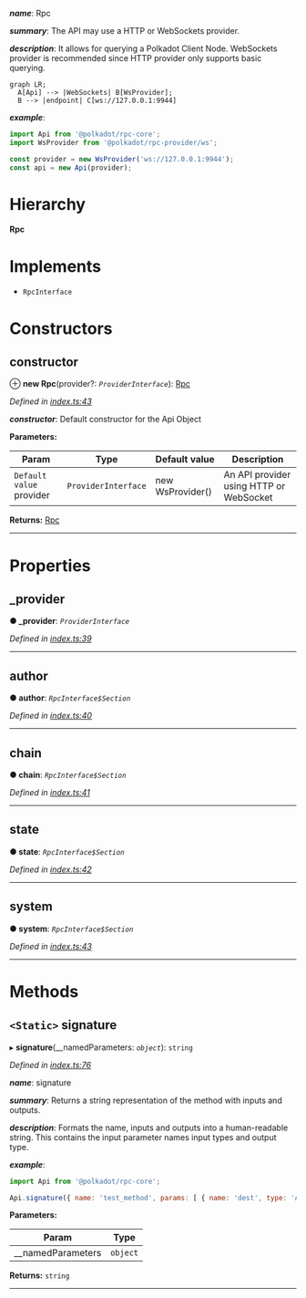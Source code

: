 

*__name__*: Rpc

*__summary__*: The API may use a HTTP or WebSockets provider.

*__description__*: It allows for querying a Polkadot Client Node. WebSockets provider is recommended since HTTP provider only supports basic querying.

```mermaid
graph LR;
  A[Api] --> |WebSockets| B[WsProvider];
  B --> |endpoint| C[ws://127.0.0.1:9944]
```

*__example__*:   

```javascript
import Api from '@polkadot/rpc-core';
import WsProvider from '@polkadot/rpc-provider/ws';

const provider = new WsProvider('ws://127.0.0.1:9944');
const api = new Api(provider);
```

# Hierarchy

**Rpc**

# Implements

* `RpcInterface`

# Constructors

<a id="constructor"></a>

##  constructor

⊕ **new Rpc**(provider?: *`ProviderInterface`*): [Rpc](_index_.rpc.md)

*Defined in [index.ts:43](https://github.com/polkadot-js/api/blob/49136de/packages/rpc-core/src/index.ts#L43)*

*__constructor__*: Default constructor for the Api Object

**Parameters:**

| Param | Type | Default value | Description |
| ------ | ------ | ------ | ------ |
| `Default value` provider | `ProviderInterface` |  new WsProvider() |  An API provider using HTTP or WebSocket |

**Returns:** [Rpc](_index_.rpc.md)

___

# Properties

<a id="_provider"></a>

##  _provider

**● _provider**: *`ProviderInterface`*

*Defined in [index.ts:39](https://github.com/polkadot-js/api/blob/49136de/packages/rpc-core/src/index.ts#L39)*

___
<a id="author"></a>

##  author

**● author**: *`RpcInterface$Section`*

*Defined in [index.ts:40](https://github.com/polkadot-js/api/blob/49136de/packages/rpc-core/src/index.ts#L40)*

___
<a id="chain"></a>

##  chain

**● chain**: *`RpcInterface$Section`*

*Defined in [index.ts:41](https://github.com/polkadot-js/api/blob/49136de/packages/rpc-core/src/index.ts#L41)*

___
<a id="state"></a>

##  state

**● state**: *`RpcInterface$Section`*

*Defined in [index.ts:42](https://github.com/polkadot-js/api/blob/49136de/packages/rpc-core/src/index.ts#L42)*

___
<a id="system"></a>

##  system

**● system**: *`RpcInterface$Section`*

*Defined in [index.ts:43](https://github.com/polkadot-js/api/blob/49136de/packages/rpc-core/src/index.ts#L43)*

___

# Methods

<a id="signature"></a>

## `<Static>` signature

▸ **signature**(__namedParameters: *`object`*): `string`

*Defined in [index.ts:76](https://github.com/polkadot-js/api/blob/49136de/packages/rpc-core/src/index.ts#L76)*

*__name__*: signature

*__summary__*: Returns a string representation of the method with inputs and outputs.

*__description__*: Formats the name, inputs and outputs into a human-readable string. This contains the input parameter names input types and output type.

*__example__*:   

```javascript
import Api from '@polkadot/rpc-core';

Api.signature({ name: 'test_method', params: [ { name: 'dest', type: 'Address' } ], type: 'Address' }); // => test_method (dest: Address): Address
```

**Parameters:**

| Param | Type |
| ------ | ------ |
| __namedParameters | `object` |

**Returns:** `string`

___

